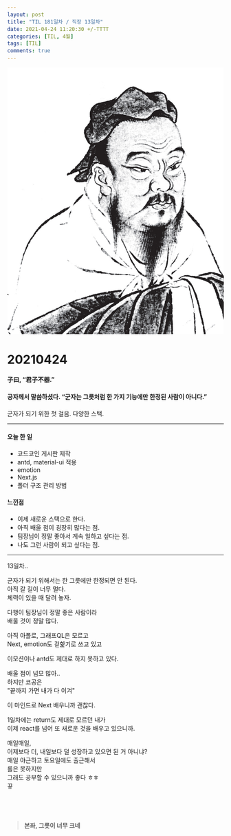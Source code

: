 ```yaml
---
layout: post
title: "TIL 181일차 / 직장 13일차"
date: 2021-04-24 11:20:30 +/-TTTT
categories: [TIL, 4월]
tags: [TIL]
comments: true
---
```


![image](/assets/img/sample/avatar.jpg)

# **20210424**

#### **子曰, “君子不器.”**

#### **공자께서 말씀하셨다. “군자는 그릇처럼 한 가지 기능에만 한정된 사람이 아니다.”**

군자가 되기 위한 첫 걸음. 다양한 스택.

---

#### **오늘 한 일**

- 코드코인 게시판 제작
- antd, material-ui 적용
- emotion
- Next.js
- 폴더 구조 관리 방법

#### **느낀점**

- 이제 새로운 스택으로 한다.
- 아직 배울 점이 굉장히 많다는 점.
- 팀장님이 정말 좋아서 계속 일하고 싶다는 점.
- 나도 그런 사람이 되고 싶다는 점.

---

13일차..

군자가 되기 위해서는 한 그릇에만 한정되면 안 된다.  
아직 갈 길이 너무 멀다.  
체력이 있을 때 달려 놓자.

다행이 팀장님이 정말 좋은 사람이라  
배울 것이 정말 많다.

아직 아폴로, 그래프QL은 모르고  
Next, emotion도 겉핥기로 쓰고 있고

이모션이나 antd도 제대로 하지 못하고 있다.

배울 점이 넘모 많아..  
하지만 코공은  
"끝까지 가면 내가 다 이겨"

이 마인드로 Next 배우니까 괜찮다.

1일차에는 return도 제대로 모르던 내가  
이제 react를 넘어 또 새로운 것을 배우고 있으니까.

매일매일,  
어제보다 더, 내일보다 덜 성장하고 있으면 된 거 아니냐?  
매일 야근하고 토요일에도 출근해서  
롤은 못하지만  
그래도 공부할 수 있으니까 좋다 ㅎㅎ  
뀨

## <br>

> **본좌, 그릇이 너무 크네**
